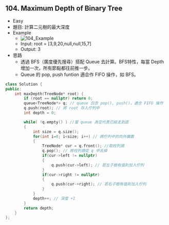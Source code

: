 ## 104. Maximum Depth of Binary Tree
- Easy
- 題目: 計算二元樹的最大深度
- Example
    - ![104_Example](https://hackmd.io/_uploads/BJNpjWr91x.jpg)
    - Input: root = [3,9,20,null,null,15,7]
    - Output: 3
- 思路
    - 透過 BFS（廣度優先搜尋）搭配 Queue 去計算。BFS特性，每當 Depth 增加一次，所有節點都往前推一步。
    - Queue 的 pop, push funtion 適合作 FIFO 操作，如 BFS。
```cpp
class Solution {
public:
    int maxDepth(TreeNode* root) {
        if (root == nullptr) return 0;
        queue<TreeNode*> q; // queue 包含 pop(), push()，適合 FIFO 操作
        q.push(root); // 將 root 存入佇列中
        int depth = 0;

        while( !q.empty() ) //當 queue 為空代表已經走到底
        {
            int size = q.size();
            for(int i=0; i<size; i++) // 將佇列中的向外擴散
            {
                TreeNode* cur = q.front(); //取柱列頭
                q.pop(); // 將柱列頭從 q 中去掉
                if(cur->left != nullptr)
                {
                    q.push(cur->left); // 若左子樹有值則加入佇列
                }
                if(cur->right != nullptr)
                {
                    q.push(cur->right); // 若右子樹有值則加入佇列
                }
            }
            depth++; // 深度 +1
        }
        return depth;
    }
};
```
